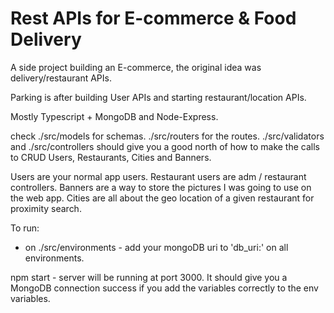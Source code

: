 # Rest APIs for E-commerce & Food Delivery  

A side project building an E-commerce, the original idea was delivery/restaurant APIs.

Parking is after building User APIs and starting restaurant/location APIs.

Mostly Typescript + MongoDB and Node-Express. 

check 
./src/models for schemas.
./src/routers for the routes.
./src/validators and ./src/controllers should give you a good north of how to make the calls to CRUD Users, Restaurants, Cities and Banners.

Users are your normal app users.
Restaurant users are adm / restaurant controllers.
Banners are a way to store the pictures I was going to use on the web app.
Cities are all about the geo location of a given restaurant for proximity search.

To run:

- on ./src/environments - add your mongoDB uri to  'db_uri:' on all environments.

npm start - server will be running at port 3000.
It should give you a MongoDB connection success if you add the variables correctly to the env variables.






